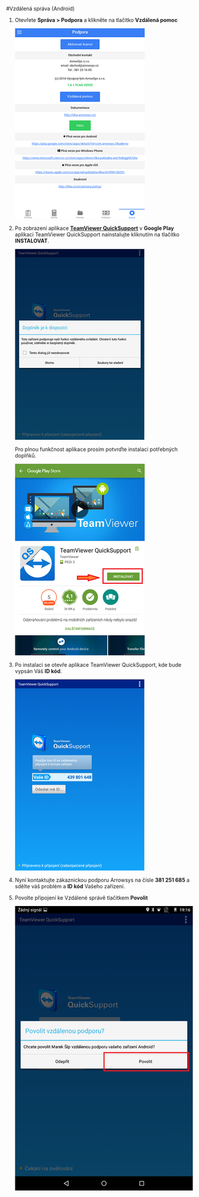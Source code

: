 #Vzdálená správa (Android)

1. Otevřete **Správa > Podpora** a klikněte na tlačítko **Vzdálená pomoc**

    ![](support1.png)

2. Po zobrazení aplikace **[TeamViewer QuickSupport](https://play.google.com/store/apps/details?id=com.teamviewer.quicksupport.market&hl=cs)** v **Google Play** aplikaci TeamViewer QuickSupport nainstalujte kliknutím na tlačítko **INSTALOVAT**.

    ![](support2.png)

   Pro plnou funkčnost aplikace prosím potvrďte instalaci potřebných doplňků.
   
    ![](support3.png)
   
3. Po instalaci se otevře aplikace TeamViewer QuickSupport, kde bude vypsán Váš **ID kód**.

    ![](support4.png)

4. Nyní kontaktujte zákaznickou podporu Arrowsys na čísle **381 251 685** a sdělte váš problém a **ID kód** Vašeho zařízení.

5. Povolte připojení ke Vzdálené správě tlačítkem **Povolit**

    ![](supportpic4.png)
